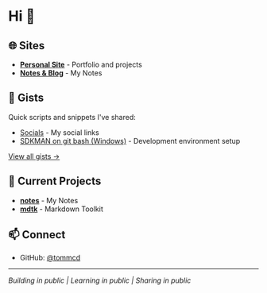 # Hi 👋


## 🌐 Sites

- **[Personal Site](https://tommcd.github.io)** - Portfolio and projects
- **[Notes & Blog](https://tommcd.github.io/notes/)** - My Notes

## 📝 Gists

Quick scripts and snippets I've shared:

- [Socials](https://gist.github.com/tommcd/ddffa80be82cfa8b855a85b22b78edda) - My social links
- [SDKMAN on git bash (Windows)](https://gist.github.com/tommcd/36d454456c3f2b9a0ce03a813ea7befb) - Development environment setup

[View all gists →](https://gist.github.com/tommcd)

## 🔨 Current Projects

- **[notes](https://github.com/tommcd/notes)** - My Notes
- **[mdtk](https://github.com/tommcd/mdtk)** - Markdown Toolkit

## 📫 Connect

- GitHub: [@tommcd](https://github.com/tommcd)

---

*Building in public | Learning in public | Sharing in public*

<!--
**tommcd/tommcd** is a ✨ _special_ ✨ repository because its `README.md` (this file) appears on your GitHub profile.

Here are some ideas to get you started:

- 🔭 I'm currently working on ...
- 🌱 I'm currently learning ...
- 👯 I'm looking to collaborate on ...
- 🤔 I'm looking for help with ...
- 💬 Ask me about ...
- 📫 How to reach me: ...
- 😄 Pronouns: ...
- ⚡ Fun fact: ...
-->
